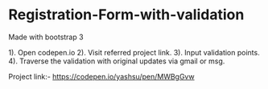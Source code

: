 # Registration-Form-with-validation
Made with bootstrap 3


1). Open codepen.io
2). Visit referred project link.
3). Input validation points.
4). Traverse the validation with original updates via gmail or msg.

Project link:- https://codepen.io/yashsu/pen/MWBgGvw
